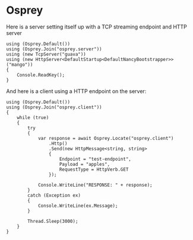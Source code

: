 # Osprey

Here is a server setting itself up with a TCP streaming endpoint and HTTP server
```
using (Osprey.Default())
using (Osprey.Join("osprey.server"))
using (new TcpServer("guava"))
using (new HttpServer<DefaultStartup<DefaultNancyBootstrapper>>("mango"))
{
    Console.ReadKey();
}
```

And here is a client using a HTTP endpoint on the server:

```
using (Osprey.Default())
using (Osprey.Join("osprey.client"))
{
    while (true)
    {
        try
        {
            var response = await Osprey.Locate("osprey.client")
                .Http()
                .Send(new HttpMessage<string, string>
                {
                    Endpoint = "test-endpoint",
                    Payload = "apples",
                    RequestType = HttpVerb.GET
                });

            Console.WriteLine("RESPONSE: " + response);
        }
        catch (Exception ex)
        {
            Console.WriteLine(ex.Message);
        }

        Thread.Sleep(3000);
    }
}
```
